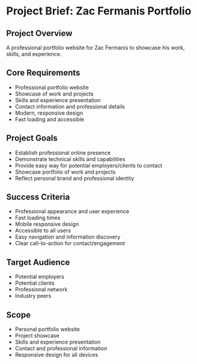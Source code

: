 # Project Brief: Zac Fermanis Portfolio

## Project Overview

A professional portfolio website for Zac Fermanis to showcase his work, skills, and experience.

## Core Requirements

- Professional portfolio website
- Showcase of work and projects
- Skills and experience presentation
- Contact information and professional details
- Modern, responsive design
- Fast loading and accessible

## Project Goals

- Establish professional online presence
- Demonstrate technical skills and capabilities
- Provide easy way for potential employers/clients to contact
- Showcase portfolio of work and projects
- Reflect personal brand and professional identity

## Success Criteria

- Professional appearance and user experience
- Fast loading times
- Mobile responsive design
- Accessible to all users
- Easy navigation and information discovery
- Clear call-to-action for contact/engagement

## Target Audience

- Potential employers
- Potential clients
- Professional network
- Industry peers

## Scope

- Personal portfolio website
- Project showcase
- Skills and experience presentation
- Contact and professional information
- Responsive design for all devices
